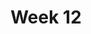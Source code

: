 ---
title: Week 12 
published_at: 2025-03-08
snippet: 1st post.
disable_html_sanitization: true
allow_math: true
---